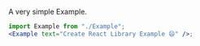 A very simple Example.
```jsx
import Example from "./Example";
<Example text="Create React Library Example 😄" />;
```